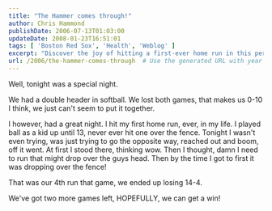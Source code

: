 ```yaml
---
title: "The Hammer comes through!"
author: Chris Hammond
publishDate: 2006-07-13T01:03:00
updateDate: 2008-01-23T16:51:01
tags: [ 'Boston Red Sox', 'Health', 'Weblog' ]
excerpt: "Discover the joy of hitting a first-ever home run in this personal softball story. Despite losses, the thrill of achievement shines through."
url: /2006/the-hammer-comes-through  # Use the generated URL with year
---
```

<P>Well, tonight was a special night.</P> <P>We had a double header in softball. We lost both games, that makes us 0-10 I think, we just can't seem to put it together.</P> <P>I however, had a great night. I hit my first home run, ever, in my life. I played ball as a kid up until 13, never ever hit one over the fence. Tonight I wasn't even trying, was just trying to go the opposite way, reached out and boom, off it went. At first I stood there, thinking wow. Then I thought, damn I need to run that might drop over the guys head. Then by the time I got to first it was dropping over the fence!</P> <P>That was our 4th run that game, we ended up losing 14-4.</P> <P>We've got two more games left, HOPEFULLY, we can get a win!</P>

